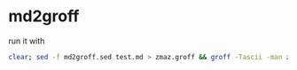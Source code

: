 # md2groff
run it with

```bash
clear; sed -f md2groff.sed test.md > zmaz.groff && groff -Tascii -man zmaz.groff | less
```
